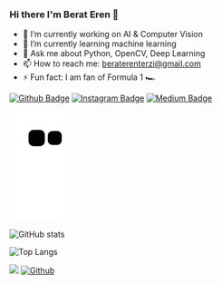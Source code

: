 ### Hi there I'm Berat Eren 👋


- 🔭 I’m currently working on AI & Computer Vision
- 🌱 I’m currently learning machine learning 
- 💬 Ask me about Python, OpenCV, Deep Learning
- 📫 How to reach me: beraterenterzi@gmail.com
- ⚡ Fun fact: I am fan of Formula 1 :racing_car:



[![Github Badge](https://img.shields.io/badge/-Github-000?style=quare&labelColor=000&logo=Github&logoColor=white&link=link)](https://github.com/beraterenterzi) 
[![Instagram Badge](https://img.shields.io/badge/-Instagram-C13584?style=flat-quare&labelColor=C13584&logo=instagram&logoColor=white&link=link)](https://www.instagram.com/beraterenterzi) 
[![Medium Badge](https://img.shields.io/badge/-Medium-757575?style=flat-quare&labelColor=757575&logo=Medium&logoColor=white&link=link)](https://medium.com/@beraterenterzi)

![snake svg](https://github.com/beraterenterzi/beraterenterzi/blob/output/github-contribution-grid-snake.svg) <br>

![GitHub stats](https://github-readme-stats.vercel.app/api?username=beraterenterzi&show_icons=true&theme=midnight-purple)



![Top Langs](https://github-readme-stats.vercel.app/api/top-langs/?username=beraterenterzi&theme=midnight-purple)


![](https://visitor-badge.laobi.icu/badge?page_id=beraterenterzi.beraterenterzi)
[![Github](https://img.shields.io/github/followers/CharalambosIoannou?label=Follow&style=social)](https://github.com/beraterenterzi)




